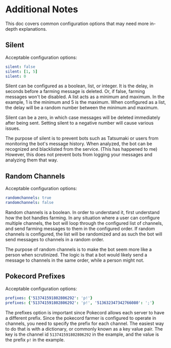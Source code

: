 # Additional Notes

This doc covers common  configuration options that may need more in-depth
explanations.

## Silent

Acceptable configuration options:
```yaml
silent: false
silent: [1, 5]
silent: 0
```

Silent can be configured as a boolean, list, or integer. It is the delay, in seconds
before a farming message is deleted. Or, if false, farming messages
won't be disabled. A list acts as a minimum and maximum. In the example,
1 is the minimum and 5 is the maximum. When configured as a list, the delay
will be a random number between the minimum and maximum.

Silent can be a zero, in which case messages will be deleted immediately after
being sent. Setting silent to a negative number will cause various issues.

The purpose of silent is to prevent bots such as Tatsumaki or users from
monitoring the bot's message history. When analyzed, the bot can be recognized
and blacklisted from the service. (This has happened to me) However, this does
not prevent bots from logging your messages and analyzing them that way.


## Random Channels

Acceptable configuration options:
```yaml
randomchannels: true
randomchannels: false
```

Random channels is a boolean. In order to understand it, first understand
how the bot handles farming. In any situation where a user can configure
multiple channels, the bot will loop through the configured list of channels,
and send farming messages to them in the configured order. If random channels
is configured, the list will be randomized and as such the bot will send messages
to channels in a random order.

The purpose of random channels is to make the bot seem more like a person
when scrutinized. The logic is that a bot would likely send a message to
channels in the same order, while a person might not.

## Pokecord Prefixes

Acceptable configuration options:
```yaml
prefixes: {'513741591802806292': 'p!'}
prefixes: {'513741591802806292': 'p!', '513632347342766080': ';'}
```

The prefixes option is important since Pokecord allows each server to have
a different prefix. Since the pokecord farmer is configured to operate in channels,
you need to specify the prefix for each channel. The easiest way to do that
is with a dictionary, or commonly known as a key value pair. The key is the
channel id `513741591802806292` in the example, and the value is the prefix
`p!` in the example.
